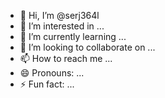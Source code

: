 - 👋 Hi, I’m @serj364l
- 👀 I’m interested in ...
- 🌱 I’m currently learning ...
- 💞️ I’m looking to collaborate on ...
- 📫 How to reach me ...
- 😄 Pronouns: ...
- ⚡ Fun fact: ...

<!---
serj364l/serj364l is a ✨ special ✨ repository because its `README.md` (this file) appears on your GitHub profile.
You can click the Preview link to take a look at your changes.
--->
